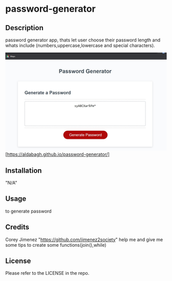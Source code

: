 # password-generator

## Description

password generator app, thats let user choose their password length and whats include (numbers,uppercase,lowercase and special characters).

![App screenshot](/assets/images/password-generator%20.jpg)
[https://aldabagh.github.io/password-generator/]




## Installation

"N/A"

## Usage

to generate password

## Credits

Corey Jimenez "https://github.com/jimenez2society" help me and give me some tips to create some functions(join(),while)

## License

Please refer to the LICENSE in the repo.
